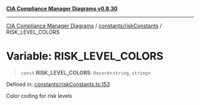 [**CIA Compliance Manager Diagrams v0.8.30**](../../../README.md)

***

[CIA Compliance Manager Diagrams](../../../modules.md) / [constants/riskConstants](../README.md) / RISK\_LEVEL\_COLORS

# Variable: RISK\_LEVEL\_COLORS

> `const` **RISK\_LEVEL\_COLORS**: `Record`\<`string`, `string`\>

Defined in: [constants/riskConstants.ts:153](https://github.com/Hack23/cia-compliance-manager/blob/6afa716316469147e542039d136ec79ffdbd4ac9/src/constants/riskConstants.ts#L153)

Color coding for risk levels
